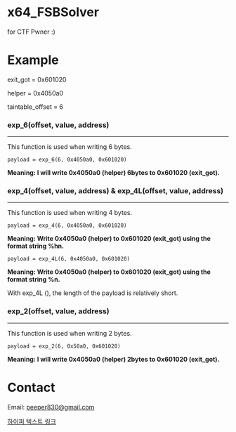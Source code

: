 # x64_FSBSolver
for CTF Pwner :)

# Example
exit_got = 0x601020

helper = 0x4050a0

taintable_offset = 6

### exp_6(offset, value, address)
---
This function is used when writing 6 bytes.

`payload = exp_6(6, 0x4050a0, 0x601020)`

**Meaning: I will write 0x4050a0 (helper) 6bytes to 0x601020 (exit_got).**

### exp_4(offset, value, address) & exp_4L(offset, value, address)
---
This function is used when writing 4 bytes.

`payload = exp_4(6, 0x4050a0, 0x601020)`

**Meaning: Write 0x4050a0 (helper) to 0x601020 (exit_got) using the format string %hn.**

`payload = exp_4L(6, 0x4050a0, 0x601020)`

**Meaning: Write 0x4050a0 (helper) to 0x601020 (exit_got) using the format string %n.**

With exp_4L (), the length of the payload is relatively short.

### exp_2(offset, value, address)
---
This function is used when writing 2 bytes.

`payload = exp_2(6, 0x50a0, 0x601020)`

**Meaning: I will write 0x4050a0 (helper) 2bytes to 0x601020 (exit_got).**


# Contact
Email: peeper830@gmail.com

[하이퍼 텍스트 링크](https://py0zz1.tistory.com)
